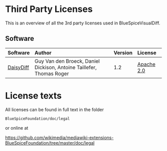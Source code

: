 Third Party Licenses
====================
This is an overview of all the 3rd party licenses used in BlueSpiceVisualDiff.

Software
--------

| Software | Author | Version | License |
|:--------|:-------|:--------|:-------|
| [DaisyDiff](https://github.com/DaisyDiff/DaisyDiff) | Guy Van den Broeck, Daniel Dickison, Antoine Taillefer, Thomas Roger | 1.2 | [Apache 2.0](https://www.apache.org/licenses/LICENSE-2.0) |

License texts
=============
All licenses can be found in full text in the folder

```BlueSpiceFoundation/doc/legal```

or online at

https://github.com/wikimedia/mediawiki-extensions-BlueSpiceFoundation/tree/master/doc/legal
